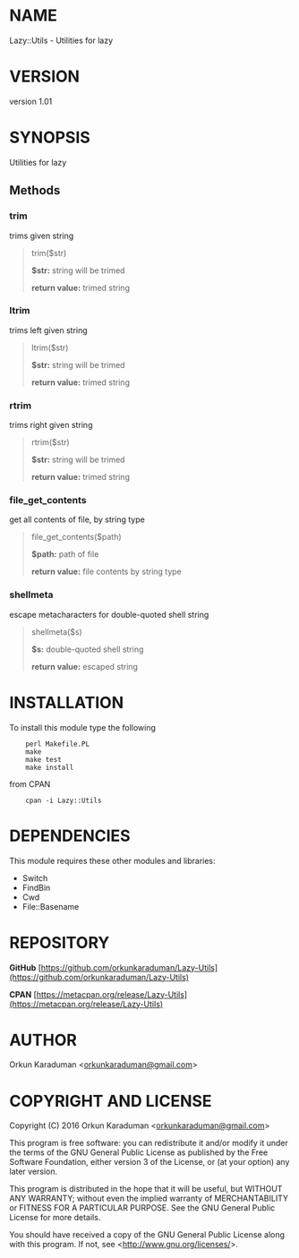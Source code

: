 # NAME

Lazy::Utils - Utilities for lazy

# VERSION

version 1.01

# SYNOPSIS

Utilities for lazy

## Methods

### trim

trims given string

> trim($str)
>
> **$str:** string will be trimed
>
> **return value:** trimed string

### ltrim

trims left given string

> ltrim($str)
>
> **$str:** string will be trimed
>
> **return value:** trimed string

### rtrim

trims right given string

> rtrim($str)
>
> **$str:** string will be trimed
>
> **return value:** trimed string

### file\_get\_contents

get all contents of file, by string type

> file\_get\_contents($path)
>
> **$path:** path of file
>
> **return value:** file contents by string type

### shellmeta

escape metacharacters for double-quoted shell string

> shellmeta($s)
>
> **$s:** double-quoted shell string
>
> **return value:** escaped string

# INSTALLATION

To install this module type the following

        perl Makefile.PL
        make
        make test
        make install

from CPAN

        cpan -i Lazy::Utils

# DEPENDENCIES

This module requires these other modules and libraries:

- Switch
- FindBin
- Cwd
- File::Basename

# REPOSITORY

**GitHub** [https://github.com/orkunkaraduman/Lazy-Utils](https://github.com/orkunkaraduman/Lazy-Utils)

**CPAN** [https://metacpan.org/release/Lazy-Utils](https://metacpan.org/release/Lazy-Utils)

# AUTHOR

Orkun Karaduman &lt;orkunkaraduman@gmail.com&gt;

# COPYRIGHT AND LICENSE

Copyright (C) 2016  Orkun Karaduman &lt;orkunkaraduman@gmail.com&gt;

This program is free software: you can redistribute it and/or modify
it under the terms of the GNU General Public License as published by
the Free Software Foundation, either version 3 of the License, or
(at your option) any later version.

This program is distributed in the hope that it will be useful,
but WITHOUT ANY WARRANTY; without even the implied warranty of
MERCHANTABILITY or FITNESS FOR A PARTICULAR PURPOSE.  See the
GNU General Public License for more details.

You should have received a copy of the GNU General Public License
along with this program.  If not, see &lt;http://www.gnu.org/licenses/&gt;.

